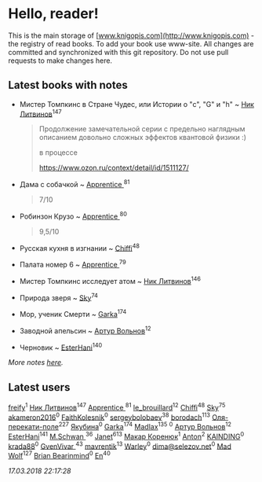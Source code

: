 # Hello, reader!
This is the main storage of [www.knigopis.com](http://www.knigopis.com) - the registry of read books.
To add your book use www-site. All changes are committed and synchronized with this git repository.
Do not use pull requests to make changes here.


## Latest books with notes
* Мистер Томпкинс в Стране Чудес, или Истории о "с", "G" и "h" ~ [Ник Литвинов](users/241/241974816-vkontakte)<sup>147</sup>
    > Продолжение замечательной серии с предельно наглядным описанием довольно сложных эффектов квантовой физики :)
    > 
    > в процессе
    > 
    > https://www.ozon.ru/context/detail/id/1511127/

* Дама с собачкой ~ [Apprentice ](users/528/52821952-vkontakte)<sup>81</sup>
    > 7/10

* Робинзон Крузо ~ [Apprentice ](users/528/52821952-vkontakte)<sup>80</sup>
    > 9,5/10

* Русская кухня в изгнании ~ [Chiffi](users/105/105831994080785626680-google)<sup>48</sup>

* Палата номер 6 ~ [Apprentice ](users/528/52821952-vkontakte)<sup>79</sup>

* Мистер Томпкинс исследует атом ~ [Ник Литвинов](users/241/241974816-vkontakte)<sup>146</sup>

* Природа зверя ~ [Sky](users/118/118049897850017649660-google)<sup>74</sup>

* Мор, ученик Смерти ~ [Garka](users/115/115753719718250012620-google)<sup>174</sup>

* Заводной апельсин ~ [Артур Вольнов](users/225/225880893-vkontakte)<sup>12</sup>

* Черновик ~ [EsterHani](users/305/30558181-vkontakte)<sup>140</sup>


_More notes [here](latest_books_with_notes.md)._


## Latest users
[freify](users/123/12331181-vkontakte)<sup>1</sup> 
[Ник Литвинов](users/241/241974816-vkontakte)<sup>147</sup> 
[Apprentice ](users/528/52821952-vkontakte)<sup>81</sup> 
[le_brouillard](users/133/13330781-vkontakte)<sup>12</sup> 
[Chiffi](users/105/105831994080785626680-google)<sup>48</sup> 
[Sky](users/118/118049897850017649660-google)<sup>75</sup> 
[akameron2016](users/345/345951370-vkontakte)<sup>0</sup> 
[FaithKolesnik](users/102/102151122232777176279-google)<sup>0</sup> 
[sergeybolobaev](users/112/112205967961310617540-google)<sup>38</sup> 
[borodach](users/157/15706320-vkontakte)<sup>113</sup> 
[Оля-перекати-поле](users/108/10848515355906827860-mailru)<sup>227</sup> 
[Якубина](users/100/100001893435800-facebook)<sup>0</sup> 
[Garka](users/115/115753719718250012620-google)<sup>174</sup> 
[Madlax](users/158/158304782-vkontakte)<sup>135</sup> 
[](users/109/109631074460726923652-google)<sup>0</sup> 
[Артур Вольнов](users/225/225880893-vkontakte)<sup>12</sup> 
[EsterHani](users/305/30558181-vkontakte)<sup>141</sup> 
[M.Schwan ](users/101/101892939810731181399-google)<sup>36</sup> 
[Janet](users/108/108113656204404967440-google)<sup>613</sup> 
[Макар Коренюк](users/126/126368737-vkontakte)<sup>1</sup> 
[Anton](users/100/1007576529-facebook)<sup>2</sup> 
[KAINDING](users/877/87706780-yandex)<sup>0</sup> 
[krada88](users/306/30697784-vkontakte)<sup>0</sup> 
[GvenVivar ](users/158/158266434925901-facebook)<sup>43</sup> 
[mavrentik](users/200/200666735-vkontakte)<sup>13</sup> 
[Warley](users/142/1422370341202568-facebook)<sup>0</sup> 
[dima@selezov.net](users/113/1130000009709112-yandex)<sup>0</sup> 
[Mad Wolf](users/947/94738840-vkontakte)<sup>127</sup> 
[Brian Bearinmind](users/104/104005442419570961210-google)<sup>0</sup> 
[En](users/333/333646551-vkontakte)<sup>40</sup> 


_17.03.2018 22:17:28_
